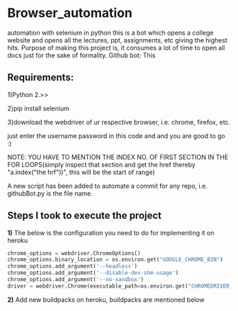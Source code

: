 # Browser_automation
automation with selenium in python
this is a bot which opens a college website and opens all the lectures, ppt, assignments, etc giving the highest hits.
Purpose of making this project is, it consumes a lot of time to open all docs just for the sake of formality. 
Github bot: This

## Requirements:
1)Python 2.>>

2)pip install selenium

3)download the webdriver of ur respective browser, i.e. chrome, firefox, etc.

just enter the username password in this code and and you are good to go :)

NOTE: YOU HAVE TO MENTION THE INDEX NO. OF FIRST SECTION IN THE FOR LOOPS(simply inspect that section and get the href thereby "a.index("the hrf"))", this will be the start of range)

A new script has been added to automate a commit for any repo, i.e. 
githubBot.py is the file name.


## Steps I took to execute the project

**1)** The below is the configuration you need to do for implementing it on heroku

```python
chrome_options = webdriver.ChromeOptions()
chrome_options.binary_location = os.environ.get("GOOGLE_CHROME_BIN")
chrome_options.add_argument('--headless')
chrome_options.add_argument('--disable-dev-shm-usage')
chrome_options.add_argument('--no-sandbox')
driver = webdriver.Chrome(executable_path=os.environ.get("CHROMEDRIVER_PATH"), chrome_options=chrome_options)
```
**2)** Add new buildpacks on heroku, buildpacks are mentioned below

